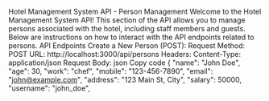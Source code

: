 Hotel Management System API - Person Management Welcome to the Hotel Management System API! This section of the API allows you to manage persons associated with the hotel, including staff members and guests. Below are instructions on how to interact with the API endpoints related to persons.
API Endpoints Create a New Person (POST): Request Method: POST URL: http://localhost:3000/api/persons Headers: Content-Type: application/json Request Body: json Copy code { "name": "John Doe", "age": 30, "work": "chef", "mobile": "123-456-7890", "email": "john@example.com", "address": "123 Main St, City", "salary": 50000, "username": "john_doe",